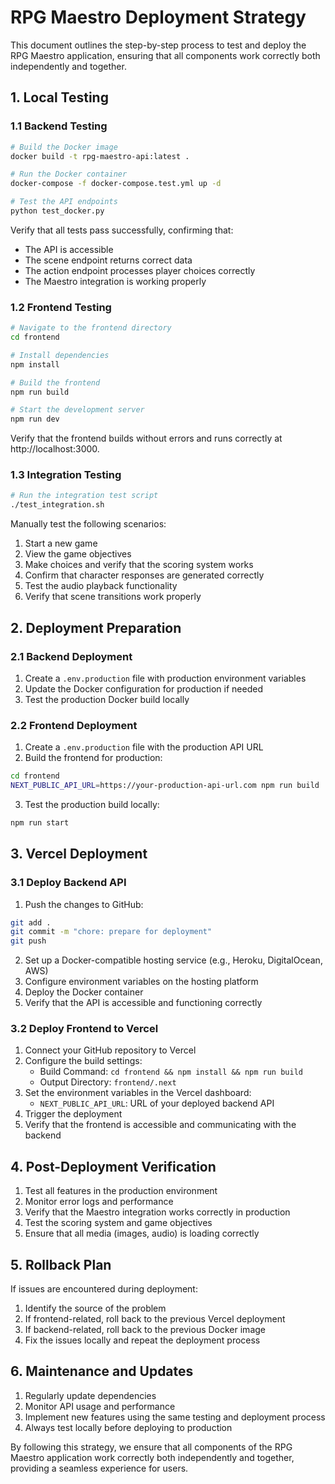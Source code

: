 # RPG Maestro Deployment Strategy

This document outlines the step-by-step process to test and deploy the RPG Maestro application, ensuring that all components work correctly both independently and together.

## 1. Local Testing

### 1.1 Backend Testing

```bash
# Build the Docker image
docker build -t rpg-maestro-api:latest .

# Run the Docker container
docker-compose -f docker-compose.test.yml up -d

# Test the API endpoints
python test_docker.py
```

Verify that all tests pass successfully, confirming that:
- The API is accessible
- The scene endpoint returns correct data
- The action endpoint processes player choices correctly
- The Maestro integration is working properly

### 1.2 Frontend Testing

```bash
# Navigate to the frontend directory
cd frontend

# Install dependencies
npm install

# Build the frontend
npm run build

# Start the development server
npm run dev
```

Verify that the frontend builds without errors and runs correctly at http://localhost:3000.

### 1.3 Integration Testing

```bash
# Run the integration test script
./test_integration.sh
```

Manually test the following scenarios:
1. Start a new game
2. View the game objectives
3. Make choices and verify that the scoring system works
4. Confirm that character responses are generated correctly
5. Test the audio playback functionality
6. Verify that scene transitions work properly

## 2. Deployment Preparation

### 2.1 Backend Deployment

1. Create a `.env.production` file with production environment variables
2. Update the Docker configuration for production if needed
3. Test the production Docker build locally

### 2.2 Frontend Deployment

1. Create a `.env.production` file with the production API URL
2. Build the frontend for production:

```bash
cd frontend
NEXT_PUBLIC_API_URL=https://your-production-api-url.com npm run build
```

3. Test the production build locally:

```bash
npm run start
```

## 3. Vercel Deployment

### 3.1 Deploy Backend API

1. Push the changes to GitHub:

```bash
git add .
git commit -m "chore: prepare for deployment"
git push
```

2. Set up a Docker-compatible hosting service (e.g., Heroku, DigitalOcean, AWS)
3. Configure environment variables on the hosting platform
4. Deploy the Docker container
5. Verify that the API is accessible and functioning correctly

### 3.2 Deploy Frontend to Vercel

1. Connect your GitHub repository to Vercel
2. Configure the build settings:
   - Build Command: `cd frontend && npm install && npm run build`
   - Output Directory: `frontend/.next`
3. Set the environment variables in the Vercel dashboard:
   - `NEXT_PUBLIC_API_URL`: URL of your deployed backend API
4. Trigger the deployment
5. Verify that the frontend is accessible and communicating with the backend

## 4. Post-Deployment Verification

1. Test all features in the production environment
2. Monitor error logs and performance
3. Verify that the Maestro integration works correctly in production
4. Test the scoring system and game objectives
5. Ensure that all media (images, audio) is loading correctly

## 5. Rollback Plan

If issues are encountered during deployment:

1. Identify the source of the problem
2. If frontend-related, roll back to the previous Vercel deployment
3. If backend-related, roll back to the previous Docker image
4. Fix the issues locally and repeat the deployment process

## 6. Maintenance and Updates

1. Regularly update dependencies
2. Monitor API usage and performance
3. Implement new features using the same testing and deployment process
4. Always test locally before deploying to production

By following this strategy, we ensure that all components of the RPG Maestro application work correctly both independently and together, providing a seamless experience for users.
